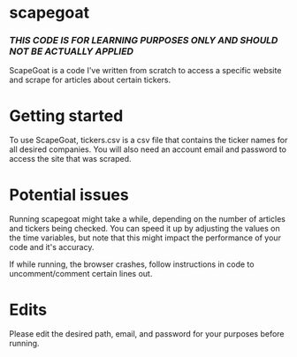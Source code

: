 # scapegoat
### _THIS CODE IS FOR LEARNING PURPOSES ONLY AND SHOULD NOT BE ACTUALLY APPLIED_
ScapeGoat is a code I've written from scratch to access a specific website and scrape for articles about certain tickers.

# Getting started
To use ScapeGoat, tickers.csv is a csv file that contains the ticker names for all desired companies. You will also need an account email and password to access the site that was scraped.

# Potential issues
  Running scapegoat might take a while, depending on the number of articles and tickers being checked. 
  You can speed it up by adjusting the values on the time variables, but note that this might impact the
  performance of your code and it's accuracy.
  
  If while running, the browser crashes, follow instructions in code to uncomment/comment certain lines out.
  
  
# Edits
  Please edit the desired path, email, and password for your purposes before running.
